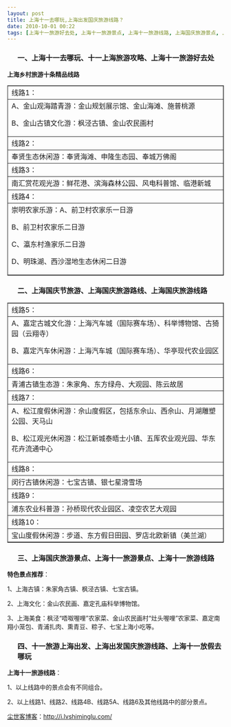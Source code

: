 ```yaml
---
layout: post
title: 上海十一去哪玩,上海出发国庆旅游线路？
date: 2010-10-01 00:22
tags: [上海十一旅游好去处, 上海十一旅游景点, 上海十一旅游线路, 上海国庆旅游景点, 上海国庆旅游线路, 上海国庆旅游路线, 上海国庆节旅游, 十一上海旅游攻略, 十一旅游上海出发, 国庆旅游, 生命痕迹]
---
```

<ol>
<h3>一、上海十一去哪玩、十一上海旅游攻略、上海十一旅游好去处</h3>
</ol>
<strong>上海乡村旅游十条精品线路</strong>
<table border="1" cellspacing="0" cellpadding="0" width="548">
<tbody>
<tr>
<td width="548" valign="top">线路1：</td>
</tr>
<tr>
<td width="548" valign="top">A、金山观海踏青游：金山规划展示馆、金山海滩、施普桃源

B、金山古镇文化游：枫泾古镇、金山农民画村</td>
</tr>
<tr>
<td width="548" valign="top">线路2：</td>
</tr>
<tr>
<td width="548" valign="top">奉贤生态休闲游：奉贤海滩、申隆生态园、奉城万佛阁</td>
</tr>
<tr>
<td width="548" valign="top">线路3：</td>
</tr>
<tr>
<td width="548" valign="top">南汇赏花观光游：鲜花港、滨海森林公园、风电科普馆、临港新城</td>
</tr>
<tr>
<td width="548" valign="top">线路4：</td>
</tr>
<tr>
<td width="548" valign="top">崇明农家乐游：A、前卫村农家乐一日游

B、前卫村农家乐二日游

C、瀛东村渔家乐二日游

D、明珠湖、西沙湿地生态休闲二日游</td>
</tr>
</tbody>
</table>
<ol>
<h3>二、上海国庆节旅游、上海国庆旅游路线、上海国庆旅游线路</h3>
</ol>
<table border="1" cellspacing="0" cellpadding="0" width="560">
<tbody>
<tr>
<td width="560" valign="top">线路5：</td>
</tr>
<tr>
<td width="560" valign="top">A、嘉定古城文化游：上海汽车城（国际赛车场）、科举博物馆、古猗园（云翔寺）

B、嘉定汽车休闲游：上海汽车城（国际赛车场）、华亭现代农业园区</td>
</tr>
<tr>
<td width="560" valign="top">线路6：</td>
</tr>
<tr>
<td width="560" valign="top">青浦古镇生态游：朱家角、东方绿舟、大观园、陈云故居</td>
</tr>
<tr>
<td width="560" valign="top">线路7：</td>
</tr>
<tr>
<td width="560" valign="top">A、松江度假休闲游：佘山度假区，包括东佘山、西佘山、月湖雕塑公园、天马山

B、松江观光休闲游：松江新城泰晤士小镇、五厍农业观光园、华东花卉流通中心</td>
</tr>
<tr>
<td width="560" valign="top">线路8：</td>
</tr>
<tr>
<td width="560" valign="top">闵行古镇休闲游：七宝古镇、银七星滑雪场</td>
</tr>
<tr>
<td width="560" valign="top">线路9：</td>
</tr>
<tr>
<td width="560" valign="top">浦东农业科普游：孙桥现代农业园区、凌空农艺大观园</td>
</tr>
<tr>
<td width="560" valign="top">线路10：</td>
</tr>
<tr>
<td width="560" valign="top">宝山度假休闲游：步道、东方假日田园、罗店北欧新镇（美兰湖）</td>
</tr>
</tbody>
</table>
<ol>
<h3>三、上海国庆旅游景点、上海十一旅游景点、上海十一旅游线路</h3>
</ol>
<strong>特色景点推荐</strong>：

1、上海古镇：朱家角古镇、枫泾古镇、七宝古镇。

2、上海文化：金山农民画、嘉定孔庙科举博物馆。

3、上海美食：枫泾“唔呶喔哩”农家菜、金山农民画村“灶头喔哩”农家菜、嘉定南翔小笼包、青浦扎肉、熏青豆、粽子、七宝上海小吃等。
<ol>
<h3>四、十一旅游上海出发、上海出发国庆旅游线路、上海十一放假去哪玩</h3>
</ol>
<strong>上海十一旅游线路</strong>：

1、以上线路中的景点会有不同组合。

2、以上线路1、线路2、线路4B、线路5A、线路6及其他线路中的部分景点。

<a href="http://i.lvshiminglu.com/">尘世客博客</a>：<a href="http://i.lvshiminglu.com/">http://i.lvshiminglu.com/</a>

